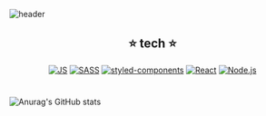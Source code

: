 <!--
**shren207/shren207** is a ✨ _special_ ✨ repository because its `README.md` (this file) appears on your GitHub profile.

Here are some ideas to get you started:

- 🔭 I’m currently working on ...
- 🌱 I’m currently learning ...
- 👯 I’m looking to collaborate on ...
- 🤔 I’m looking for help with ...
- 💬 Ask me about ...
- 📫 How to reach me: ...
- 😄 Pronouns: ...
- ⚡ Fun fact: ...
-->
![header](https://capsule-render.vercel.app/api?type=waving&color=gradient&height=300&section=header&text=Green%20Head&fontSize=90)

 <div align=center>
  
  ## ⭐️ tech ⭐️

[![JS](https://img.shields.io/badge/JavaScript-F7DF1E?style=flat-square&logo=JavaScript&logoColor=black)](https://github.com/shren207/TIL)
[![SASS](https://img.shields.io/badge/Sass-CC6699?style=flat-square&logo=Sass&logoColor=white)](https://github.com/shren207/TIL)
[![styled-components](https://img.shields.io/badge/💅_styled_components-DB7093?style=flat-square)](https://github.com/shren207/TIL)
[![React](https://img.shields.io/badge/React-61DAFB?style=flat-square&logo=React&logoColor=black)](https://github.com/shren207/TIL)
[![Node.js](https://img.shields.io/badge/Node.js-339933?style=flat-square&logo=Node.js&logoColor=white)](https://github.com/shren207/TIL)

</div>

#
![Anurag's GitHub stats](https://github-readme-stats.vercel.app/api?username=shren207&show_icons=true&theme=radical)
